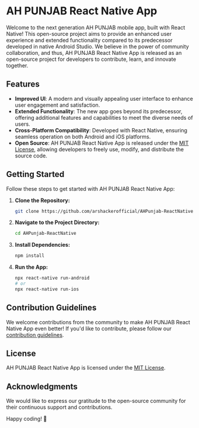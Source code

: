 # AH PUNJAB React Native App

Welcome to the next generation AH PUNJAB mobile app, built with React Native! This open-source project aims to provide an enhanced user experience and extended functionality compared to its predecessor developed in native Android Studio. We believe in the power of community collaboration, and thus, AH PUNJAB React Native App is released as an open-source project for developers to contribute, learn, and innovate together.

## Features

- **Improved UI**: A modern and visually appealing user interface to enhance user engagement and satisfaction.
- **Extended Functionality**: The new app goes beyond its predecessor, offering additional features and capabilities to meet the diverse needs of users.
- **Cross-Platform Compatibility**: Developed with React Native, ensuring seamless operation on both Android and iOS platforms.
- **Open Source**: AH PUNJAB React Native App is released under the [MIT License](LICENSE), allowing developers to freely use, modify, and distribute the source code.

## Getting Started

Follow these steps to get started with AH PUNJAB React Native App:

1. **Clone the Repository:**
   ```bash
   git clone https://github.com/arshackerofficial/AHPunjab-ReactNative.git
   ```

2. **Navigate to the Project Directory:**
   ```bash
   cd AHPunjab-ReactNative
   ```

3. **Install Dependencies:**
   ```bash
   npm install
   ```

4. **Run the App:**
   ```bash
   npx react-native run-android
   # or
   npx react-native run-ios
   ```

## Contribution Guidelines

We welcome contributions from the community to make AH PUNJAB React Native App even better! If you'd like to contribute, please follow our [contribution guidelines](CONTRIBUTING.md).

## License

AH PUNJAB React Native App is licensed under the [MIT License](LICENSE).

## Acknowledgments

We would like to express our gratitude to the open-source community for their continuous support and contributions.

Happy coding! 🚀
